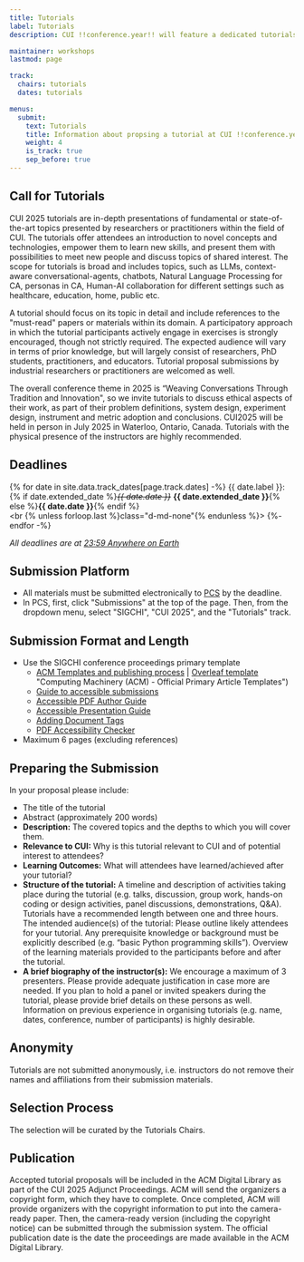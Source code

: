 ```yaml
---
title: Tutorials
label: Tutorials 
description: CUI !!conference.year!! will feature a dedicated tutorials track. Tutorials are in-depth presentations of fundamental or state-of-the-art topics presented by researchers or practitioners within the field of CUI.

maintainer: workshops
lastmod: page

track:
  chairs: tutorials
  dates: tutorials

menus:
  submit:
    text: Tutorials
    title: Information about propsing a tutorial at CUI !!conference.year!!
    weight: 4
    is_track: true
    sep_before: true
---
```


## Call for Tutorials

CUI 2025 tutorials are in-depth presentations of fundamental or state-of-the-art topics presented by researchers or practitioners within the field of CUI. The tutorials offer attendees an introduction to novel concepts and technologies, empower them to learn new skills, and present them with possibilities to meet new people and discuss topics of shared interest. The scope for tutorials is broad and includes topics, such as LLMs, context-aware conversational-agents, chatbots, Natural Language Processing for CA, personas in CA, Human-AI collaboration for different settings such as healthcare, education, home, public etc.

A tutorial should focus on its topic in detail and include references to the "must-read" papers or materials within its domain. A participatory approach in which the tutorial participants actively engage in exercises is strongly encouraged, though not strictly required. The expected audience will vary in terms of prior knowledge, but will largely consist of researchers, PhD students, practitioners, and educators. Tutorial proposal submissions by industrial researchers or practitioners are welcomed as well.

The overall conference theme in 2025 is “Weaving Conversations Through Tradition and Innovation", so we invite tutorials to discuss ethical aspects of their work, as part of their problem definitions, system design, experiment design, instrument and metric adoption and conclusions.
CUI2025 will be held in person in July 2025 in Waterloo, Ontario, Canada. Tutorials with the physical presence of the instructors are highly recommended.

## Deadlines

{% for date in site.data.track_dates[page.track.dates] -%}
{{ date.label }}: <br class="d-md-none">{% if date.extended_date %}<strike><em>{{ date.date }}</em></strike> <strong>{{ date.extended_date }}</strong>{% else %}<strong>{{ date.date }}</strong>{% endif %}<br><br {% unless forloop.last %}class="d-md-none"{% endunless %}>
{%- endfor -%}

<em class="small">All deadlines are at <a href="https://time.is/Anywhere_on_Earth" title="The current time in 'Anywhere on Earth'">23:59 Anywhere on Earth</a></em>

## Submission Platform

* All materials must be submitted electronically to [PCS](https://new.precisionconference.com/submissions) by the deadline.
* In PCS, first, click "Submissions" at the top of the page. Then, from the dropdown menu, select "SIGCHI", "CUI 2025", and the "Tutorials" track.

## Submission Format and Length

* Use the SIGCHI conference proceedings primary template
    * [ACM Templates and publishing process](https://authors.acm.org/proceedings/production-information/taps-production-workflow) | [Overleaf template](https://www.overleaf.com/gallery/tagged/acm-official#.WOuOk2e1taQ) "Computing Machinery (ACM) - Official Primary Article Templates")
    * [Guide to accessible submissions](https://sigchi.org/resources/guides-for-authors/accessibility/ "Accessibility guide for authors
")
    * [Accessible PDF Author Guide](https://www.sigaccess.org/welcome-to-sigaccess/resources/accessible-pdf-author-guide/ "Accessible PDF Author Guide
")
    * [Accessible Presentation Guide](https://www.sigaccess.org/welcome-to-sigaccess/resources/accessible-presentation-guide/ "Accessible Presentation Guide
")
    * [Adding Document Tags](https://chi2021.acm.org/for-authors/presenting/papers/guide-to-an-accessible-submission#:~:text=Add%20document%20tags.&text=You%20can%20check%20to%20see,menu%2C%20then%20click%20Full%20Check "Adding Document Tags")
    * [PDF Accessibility Checker](https://checkers.eiii.eu/en/pdfcheck/ "Check the Accessibility of a PDF Document")
* Maximum 6 pages (excluding references)

## Preparing the Submission

In your proposal please include:

* The title of the tutorial
* Abstract (approximately 200 words)
* <strong>Description:</strong> The covered topics and the depths to which you will cover them.
* <strong>Relevance to CUI:</strong> Why is this tutorial relevant to CUI and of potential interest to attendees?
* <strong>Learning Outcomes:</strong> What will attendees have learned/achieved after your tutorial?
* <strong>Structure of the tutorial:</strong> A timeline and description of activities taking place during the tutorial (e.g. talks, discussion, group work, hands-on coding or design activities, panel discussions, demonstrations, Q&A). Tutorials have a recommended length between one and three hours.
The intended audience(s) of the tutorial: Please outline likely attendees for your tutorial. Any prerequisite knowledge or background must be explicitly described (e.g. “basic Python programming skills”).
Overview of the learning materials provided to the participants before and after the tutorial.
* <strong>A brief biography of the instructor(s):</strong> We encourage a maximum of 3 presenters. Please provide adequate justification in case more are needed. If you plan to hold a panel or invited speakers during the tutorial, please provide brief details on these persons as well. Information on previous experience in organising tutorials (e.g. name, dates, conference, number of participants) is highly desirable.

## Anonymity

Tutorials are not submitted anonymously, i.e. instructors do not remove their names and affiliations from their submission materials.

## Selection Process

The selection will be curated by the Tutorials Chairs.

## Publication

Accepted tutorial proposals will be included in the ACM Digital Library as part of the CUI 2025 Adjunct Proceedings. ACM will send the organizers a copyright form, which they have to complete. Once completed, ACM will provide organizers with the copyright information to put into the camera-ready paper. Then, the camera-ready version (including the copyright notice) can be submitted through the submission system. The official publication date is the date the proceedings are made available in the ACM Digital Library.

